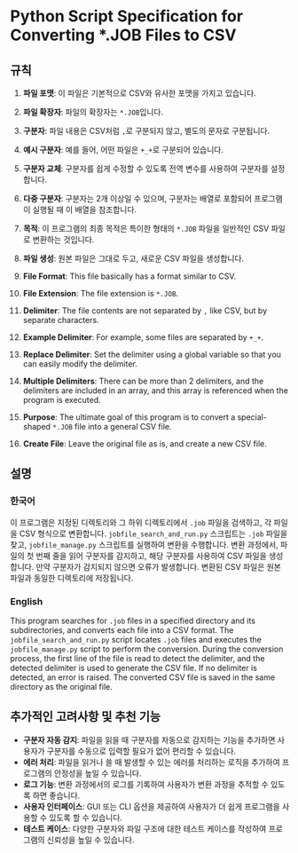 # Python Script Specification for Converting *.JOB Files to CSV

## 규칙

1. **파일 포맷**: 이 파일은 기본적으로 CSV와 유사한 포맷을 가지고 있습니다.
2. **파일 확장자**: 파일의 확장자는 `*.JOB`입니다.
3. **구분자**: 파일 내용은 CSV처럼 `,`로 구분되지 않고, 별도의 문자로 구분됩니다.
4. **예시 구분자**: 예를 들어, 어떤 파일은 `+_+`로 구분되어 있습니다.
5. **구분자 교체**: 구분자를 쉽게 수정할 수 있도록 전역 변수를 사용하여 구분자를 설정합니다.
6. **다중 구분자**: 구분자는 2개 이상일 수 있으며, 구분자는 배열로 포함되어 프로그램이 실행될 때 이 배열을 참조합니다.
7. **목적**: 이 프로그램의 최종 목적은 특이한 형태의 `*.JOB` 파일을 일반적인 CSV 파일로 변환하는 것입니다.
8. **파일 생성**: 원본 파일은 그대로 두고, 새로운 CSV 파일을 생성합니다.

1. **File Format**: This file basically has a format similar to CSV.
2. **File Extension**: The file extension is `*.JOB`.
3. **Delimiter**: The file contents are not separated by `,` like CSV, but by separate characters.
4. **Example Delimiter**: For example, some files are separated by `+_+`.
5. **Replace Delimiter**: Set the delimiter using a global variable so that you can easily modify the delimiter.
6. **Multiple Delimiters**: There can be more than 2 delimiters, and the delimiters are included in an array, and this array is referenced when the program is executed.
7. **Purpose**: The ultimate goal of this program is to convert a special-shaped `*.JOB` file into a general CSV file.
8. **Create File**: Leave the original file as is, and create a new CSV file.

## 설명

### 한국어
이 프로그램은 지정된 디렉토리와 그 하위 디렉토리에서 `.job` 파일을 검색하고, 각 파일을 CSV 형식으로 변환합니다. `jobfile_search_and_run.py` 스크립트는 `.job` 파일을 찾고, `jobfile_manage.py` 스크립트를 실행하여 변환을 수행합니다. 변환 과정에서, 파일의 첫 번째 줄을 읽어 구분자를 감지하고, 해당 구분자를 사용하여 CSV 파일을 생성합니다. 만약 구분자가 감지되지 않으면 오류가 발생합니다. 변환된 CSV 파일은 원본 파일과 동일한 디렉토리에 저장됩니다.

### English
This program searches for `.job` files in a specified directory and its subdirectories, and converts each file into a CSV format. The `jobfile_search_and_run.py` script locates `.job` files and executes the `jobfile_manage.py` script to perform the conversion. During the conversion process, the first line of the file is read to detect the delimiter, and the detected delimiter is used to generate the CSV file. If no delimiter is detected, an error is raised. The converted CSV file is saved in the same directory as the original file.

## 추가적인 고려사항 및 추천 기능

- **구분자 자동 감지**: 파일을 읽을 때 구분자를 자동으로 감지하는 기능을 추가하면 사용자가 구분자를 수동으로 입력할 필요가 없어 편리할 수 있습니다.
- **에러 처리**: 파일을 읽거나 쓸 때 발생할 수 있는 에러를 처리하는 로직을 추가하여 프로그램의 안정성을 높일 수 있습니다.
- **로그 기능**: 변환 과정에서의 로그를 기록하여 사용자가 변환 과정을 추적할 수 있도록 하면 좋습니다.
- **사용자 인터페이스**: GUI 또는 CLI 옵션을 제공하여 사용자가 더 쉽게 프로그램을 사용할 수 있도록 할 수 있습니다.
- **테스트 케이스**: 다양한 구분자와 파일 구조에 대한 테스트 케이스를 작성하여 프로그램의 신뢰성을 높일 수 있습니다.


